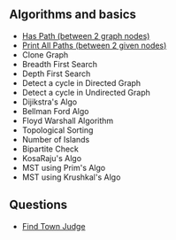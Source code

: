 ﻿## Algorithms and basics

- [Has Path (between 2 graph nodes)](HasPath.cpp)
- [Print All Paths (between 2 given nodes)](PrintAllPaths.cpp)
- Clone Graph
- Breadth First Search
- Depth First Search
- Detect a cycle in Directed Graph
- Detect a cycle in Undirected Graph
- Dijikstra's Algo
- Bellman Ford Algo
- Floyd Warshall Algorithm
- Topological Sorting
- Number of Islands
- Bipartite Check
- KosaRaju's Algo
- MST using Prim's Algo
- MST using Krushkal's Algo

## Questions

- [Find Town Judge](FindTownJudge.cpp)




